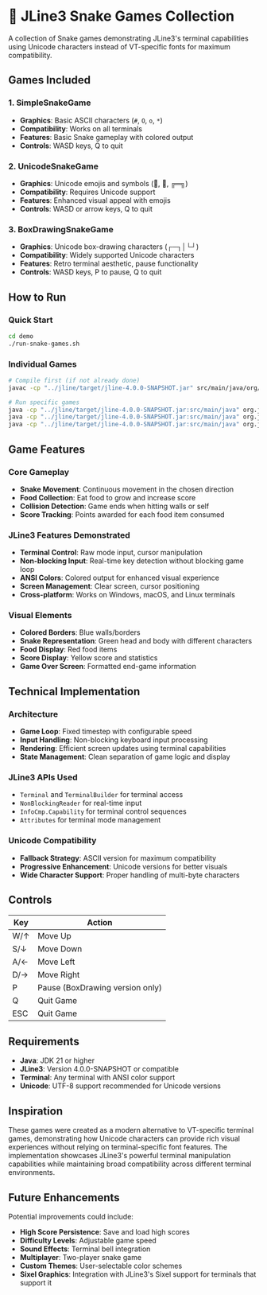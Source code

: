 # 🐍 JLine3 Snake Games Collection

A collection of Snake games demonstrating JLine3's terminal capabilities using Unicode characters instead of VT-specific fonts for maximum compatibility.

## Games Included

### 1. SimpleSnakeGame
- **Graphics**: Basic ASCII characters (`#`, `O`, `o`, `*`)
- **Compatibility**: Works on all terminals
- **Features**: Basic Snake gameplay with colored output
- **Controls**: WASD keys, Q to quit

### 2. UnicodeSnakeGame  
- **Graphics**: Unicode emojis and symbols (🐍, 🍎, ╔═╗)
- **Compatibility**: Requires Unicode support
- **Features**: Enhanced visual appeal with emojis
- **Controls**: WASD or arrow keys, Q to quit

### 3. BoxDrawingSnakeGame
- **Graphics**: Unicode box-drawing characters (┌─┐│└┘)
- **Compatibility**: Widely supported Unicode characters
- **Features**: Retro terminal aesthetic, pause functionality
- **Controls**: WASD keys, P to pause, Q to quit

## How to Run

### Quick Start
```bash
cd demo
./run-snake-games.sh
```

### Individual Games
```bash
# Compile first (if not already done)
javac -cp "../jline/target/jline-4.0.0-SNAPSHOT.jar" src/main/java/org/jline/demo/games/*.java

# Run specific games
java -cp "../jline/target/jline-4.0.0-SNAPSHOT.jar:src/main/java" org.jline.demo.games.SimpleSnakeGame
java -cp "../jline/target/jline-4.0.0-SNAPSHOT.jar:src/main/java" org.jline.demo.games.UnicodeSnakeGame
java -cp "../jline/target/jline-4.0.0-SNAPSHOT.jar:src/main/java" org.jline.demo.games.BoxDrawingSnakeGame
```

## Game Features

### Core Gameplay
- **Snake Movement**: Continuous movement in the chosen direction
- **Food Collection**: Eat food to grow and increase score
- **Collision Detection**: Game ends when hitting walls or self
- **Score Tracking**: Points awarded for each food item consumed

### JLine3 Features Demonstrated
- **Terminal Control**: Raw mode input, cursor manipulation
- **Non-blocking Input**: Real-time key detection without blocking game loop
- **ANSI Colors**: Colored output for enhanced visual experience
- **Screen Management**: Clear screen, cursor positioning
- **Cross-platform**: Works on Windows, macOS, and Linux terminals

### Visual Elements
- **Colored Borders**: Blue walls/borders
- **Snake Representation**: Green head and body with different characters
- **Food Display**: Red food items
- **Score Display**: Yellow score and statistics
- **Game Over Screen**: Formatted end-game information

## Technical Implementation

### Architecture
- **Game Loop**: Fixed timestep with configurable speed
- **Input Handling**: Non-blocking keyboard input processing
- **Rendering**: Efficient screen updates using terminal capabilities
- **State Management**: Clean separation of game logic and display

### JLine3 APIs Used
- `Terminal` and `TerminalBuilder` for terminal access
- `NonBlockingReader` for real-time input
- `InfoCmp.Capability` for terminal control sequences
- `Attributes` for terminal mode management

### Unicode Compatibility
- **Fallback Strategy**: ASCII version for maximum compatibility
- **Progressive Enhancement**: Unicode versions for better visuals
- **Wide Character Support**: Proper handling of multi-byte characters

## Controls

| Key | Action |
|-----|--------|
| W/↑ | Move Up |
| S/↓ | Move Down |
| A/← | Move Left |
| D/→ | Move Right |
| P   | Pause (BoxDrawing version only) |
| Q   | Quit Game |
| ESC | Quit Game |

## Requirements

- **Java**: JDK 21 or higher
- **JLine3**: Version 4.0.0-SNAPSHOT or compatible
- **Terminal**: Any terminal with ANSI color support
- **Unicode**: UTF-8 support recommended for Unicode versions

## Inspiration

These games were created as a modern alternative to VT-specific terminal games, demonstrating how Unicode characters can provide rich visual experiences without relying on terminal-specific font features. The implementation showcases JLine3's powerful terminal manipulation capabilities while maintaining broad compatibility across different terminal environments.

## Future Enhancements

Potential improvements could include:
- **High Score Persistence**: Save and load high scores
- **Difficulty Levels**: Adjustable game speed
- **Sound Effects**: Terminal bell integration
- **Multiplayer**: Two-player snake game
- **Custom Themes**: User-selectable color schemes
- **Sixel Graphics**: Integration with JLine3's Sixel support for terminals that support it
